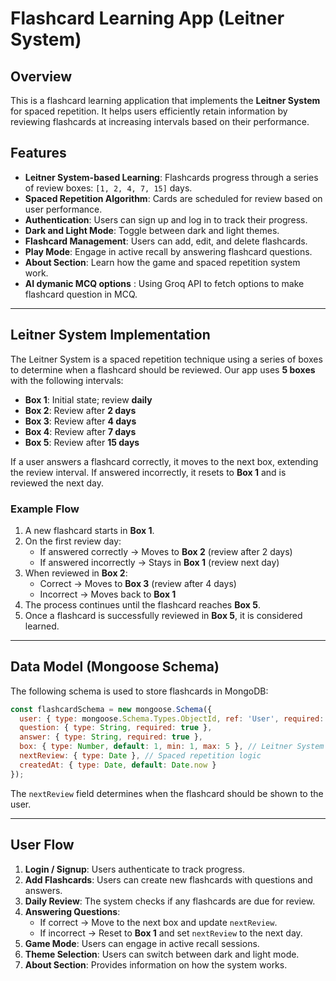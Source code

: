 # Flashcard Learning App (Leitner System)

## Overview
This is a flashcard learning application that implements the **Leitner System** for spaced repetition. It helps users efficiently retain information by reviewing flashcards at increasing intervals based on their performance.

## Features
- **Leitner System-based Learning**: Flashcards progress through a series of review boxes: `[1, 2, 4, 7, 15]` days.
- **Spaced Repetition Algorithm**: Cards are scheduled for review based on user performance.
- **Authentication**: Users can sign up and log in to track their progress.
- **Dark and Light Mode**: Toggle between dark and light themes.
- **Flashcard Management**: Users can add, edit, and delete flashcards.
- **Play Mode**: Engage in active recall by answering flashcard questions.
- **About Section**: Learn how the game and spaced repetition system work.
- **AI dymanic MCQ options** : Using Groq API to fetch options to make flashcard question in MCQ.

---

## Leitner System Implementation
The Leitner System is a spaced repetition technique using a series of boxes to determine when a flashcard should be reviewed. Our app uses **5 boxes** with the following intervals:

- **Box 1**: Initial state; review **daily**
- **Box 2**: Review after **2 days**
- **Box 3**: Review after **4 days**
- **Box 4**: Review after **7 days**
- **Box 5**: Review after **15 days**

If a user answers a flashcard correctly, it moves to the next box, extending the review interval. If answered incorrectly, it resets to **Box 1** and is reviewed the next day.

### Example Flow
1. A new flashcard starts in **Box 1**.
2. On the first review day:
   - If answered correctly → Moves to **Box 2** (review after 2 days)
   - If answered incorrectly → Stays in **Box 1** (review next day)
3. When reviewed in **Box 2**:
   - Correct → Moves to **Box 3** (review after 4 days)
   - Incorrect → Moves back to **Box 1**
4. The process continues until the flashcard reaches **Box 5**.
5. Once a flashcard is successfully reviewed in **Box 5**, it is considered learned.

---

## Data Model (Mongoose Schema)
The following schema is used to store flashcards in MongoDB:

```javascript
const flashcardSchema = new mongoose.Schema({
  user: { type: mongoose.Schema.Types.ObjectId, ref: 'User', required: true },
  question: { type: String, required: true },
  answer: { type: String, required: true },
  box: { type: Number, default: 1, min: 1, max: 5 }, // Leitner System (1 to 5)
  nextReview: { type: Date }, // Spaced repetition logic
  createdAt: { type: Date, default: Date.now }
});
```

The `nextReview` field determines when the flashcard should be shown to the user.

---

## User Flow
1. **Login / Signup**: Users authenticate to track progress.
2. **Add Flashcards**: Users can create new flashcards with questions and answers.
3. **Daily Review**: The system checks if any flashcards are due for review.
4. **Answering Questions**:
   - If correct → Move to the next box and update `nextReview`.
   - If incorrect → Reset to **Box 1** and set `nextReview` to the next day.
5. **Game Mode**: Users can engage in active recall sessions.
6. **Theme Selection**: Users can switch between dark and light mode.
7. **About Section**: Provides information on how the system works.

